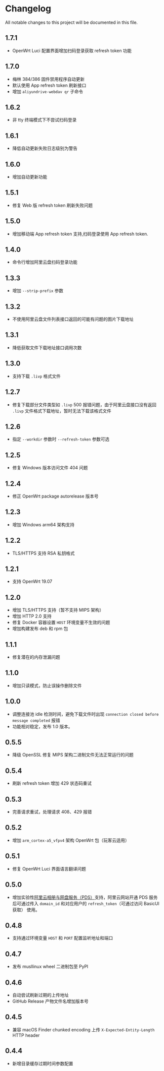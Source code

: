# Changelog

All notable changes to this project will be documented in this file.

## 1.7.1

* OpenWrt Luci 配置界面增加扫码登录获取 refresh token 功能

## 1.7.0

* 梅林 384/386 固件禁用程序自动更新
* 默认使用 App refresh token 刷新接口
* 增加 `aliyundrive-webdav qr` 子命令

## 1.6.2

* 非 tty 终端模式下不尝试扫码登录

## 1.6.1

* 降低自动更新失败日志级别为警告

## 1.6.0

* 增加自动更新功能

## 1.5.1

* 修复 Web 版 refresh token 刷新失败问题

## 1.5.0

* 增加移动端 App refresh token 支持,扫码登录使用 App refresh token.

## 1.4.0

* 命令行增加阿里云盘扫码登录功能

## 1.3.3

* 增加 `--strip-prefix` 参数

## 1.3.2

* 不使用阿里云盘文件列表接口返回的可能有问题的图片下载地址

## 1.3.1

* 降低获取文件下载地址接口调用次数

## 1.3.0

* 支持下载 `.livp` 格式文件

## 1.2.7

* 修复下载部分文件类型如 `.livp` 500 报错问题，由于阿里云盘接口没有返回 `.livp` 文件格式下载地址，暂时无法下载该格式文件

## 1.2.6

* 指定 `--workdir` 参数时 `--refresh-token` 参数可选

## 1.2.5

* 修复 Windows 版本访问文件 404 问题

## 1.2.4

* 修正 OpenWrt package autorelease 版本号

## 1.2.3

* 增加 Windows arm64 架构支持

## 1.2.2

* TLS/HTTPS 支持 RSA 私钥格式

## 1.2.1

* 支持 OpenWrt 19.07

## 1.2.0

* 增加 TLS/HTTPS 支持（暂不支持 MIPS 架构）
* 增加 HTTP 2.0 支持
* 修复 Docker 容器设置 `HOST` 环境变量不生效的问题
* 增加构建发布 deb 和 rpm 包

## 1.1.1

* 修复潜在的内存泄漏问题

## 1.1.0

* 增加只读模式，防止误操作删除文件

## 1.0.0

* 调整连接池 idle 检测时间，避免下载文件时出现 `connection closed before message
  completed` 报错
* 功能相对稳定，发布 1.0 版本。

## 0.5.5

* 降级 OpenSSL 修复 MIPS 架构二进制文件无法正常运行的问题

## 0.5.4

* 刷新 refresh token 增加 429 状态码重试

## 0.5.3

* 完善请求重试，处理请求 408、429 报错

## 0.5.2

* 增加 `arm_cortex-a5_vfpv4` 架构 OpenWrt 包（玩客云适用）

## 0.5.1

* 修复 OpenWrt Luci 界面语言翻译问题

## 0.5.0

* 增加实验性[阿里云相册与网盘服务（PDS）](https://www.aliyun.com/product/storage/pds)支持，阿里云网站开通 PDS 服务后可通过传入 `domain_id` 和对应用户的 `refresh_token`（可通过访问 BasicUI 获取） 使用。

## 0.4.8

* 支持通过环境变量 `HOST` 和 `PORT` 配置监听地址和端口

## 0.4.7

* 发布 musllinux wheel 二进制包至 PyPI

## 0.4.6

* 自动尝试刷新过期的上传地址
* GitHub Release 产物文件名增加版本号

## 0.4.5

* 兼容 macOS Finder chunked encoding 上传 `X-Expected-Entity-Length` HTTP header

## 0.4.4

* 新增目录缓存过期时间参数配置
